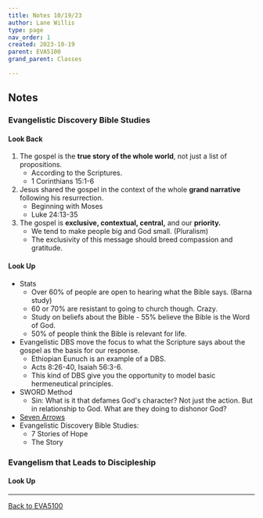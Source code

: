 ```yaml
---
title: Notes 10/19/23
author: Lane Willis
type: page
nav_order: 1
created: 2023-10-19
parent: EVA5100
grand_parent: Classes

---
```


## Notes

### Evangelistic Discovery Bible Studies

#### Look Back
1. The gospel is the **true story of the whole world**, not just a list of propositions.
   * According to the Scriptures.
   * 1 Corinthians 15:1-6
2. Jesus shared the gospel in the context of the whole **grand narrative** following his resurrection.
   * Beginning with Moses
   * Luke 24:13-35
3. The gospel is **exclusive, contextual, central,** and our **priority.**
   * We tend to make people big and God small. (Pluralism)
   * The exclusivity of this message should breed compassion and gratitude.

#### Look Up
* Stats
   * Over 60% of people are open to hearing what the Bible says. (Barna study)
   * 60 or 70% are resistant to going to church though. Crazy.
   * Study on beliefs about the Bible - 55% believe the Bible is the Word of God.
   * 50% of people think the Bible is relevant for life.
* Evangelistic DBS move the focus to what the Scripture says about the gospel as the basis for our response.
   * Ethiopian Eunuch is an example of a DBS.
   * Acts 8:26-40, Isaiah 56:3-6.
   * This kind of DBS give you the opportunity to model basic hermeneutical principles.
* SWORD Method
   * Sin: What is it that defames God's character? Not just the action. But in relationship to God. What are they doing to dishonor God?
* [Seven Arrows](https://www.thegospelcoalition.org/blogs/trevin-wax/7-arrows-for-bible-reading/)
* Evangelistic Discovery Bible Studies:
   * 7 Stories of Hope
   * The Story

### Evangelism that Leads to Discipleship

#### Look Up



---

[Back to EVA5100](/classes/semester-6/eva5100/eva5100.html)